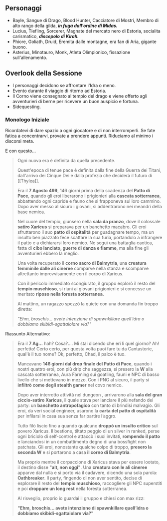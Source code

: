 ## Personaggi  
- Bayle, Sangue di Drago, Blood Hunter, Cacciatore di Mostri, Membro di alto rango della gilda, ***in fuga dall'ordine di Midas.***
- Lucius, Tiefling, Sorcerer, Magnate del mercato nero di Estoria, socialita carismatico, ***discepolo di Kirah.***
- Phiore, Goliath, Druid, Eremita dalle montagne, era fan di Aria, gigante buono.
- Asterius, Minotauro, Monk, Atleta Olimpionico, fissazione sull'allenamento.

## Overlook della Sessione
- I personaggi decidono se affrontare l'Idra o meno.
- Evento durante il viaggio di ritorno ad Estoria.
- Il Corno viene consegnato al tempio del drago e viene offerto agli avventurieri di berne per ricevere un buon auspicio e fortuna.
- Sidequesting.
  
### Monologo Iniziale
Ricordatevi di dare spazio a ogni giocatore e di non interromperli.
Se fate fatica a concentrarvi, provate a prendere appunti.
Riduciamo al minimo i discorsi meta.

E con questo...
> Ogni nuova era è definita da quella precedente.
> 
> Quest'epoca di tenue pace è definita dalla fine della Guerra dei Titani, dall'arrivo dei Cinque Dei e dalla profezia che deciderà il futuro di [[Thylea]].
> 
> Era il **7 Agosto 499**, 146 giorni prima della scadenza del **Patto di Pace**, quando gli eroi liberarono i prigionieri alla **cascata sotterranea**, abbattendo ogni capride e fauno che si frapponeva sul loro cammino. Dopo aver messo al sicuro i giovani, si addentrarono nei meandri della base nemica.
> 
> Nel cuore del tempio, giunsero nella **sala da pranzo**, dove il colossale **satiro Xaricus** si preparava per un banchetto macabro. Gli eroi sfruttarono il suo **patto di ospitalità** per guadagnare tempo, ma un insulto ben piazzato fece scattare la sua furia, portandolo a infrangere il patto e a dichiararsi loro nemico. Ne seguì una battaglia caotica, fatta di **cibo lanciato, guerre di danza e fiamme**, ma alla fine gli avventurieri ebbero la meglio.
> 
> Una volta recuperato il **corno sacro di Balmytria**, una **creatura femminile dalle ali cineree** comparve nella stanza e scomparve altrettanto improvvisamente con il corpo di Xaricus.
> 
> Con il pericolo immediato scongiurato, il gruppo esplorò il resto del **tempio muschioso**, si riunì ai giovani prigionieri e si concesse un meritato **riposo nella foresta sotterranea**.
> 
> Al mattino, un ragazzo spezzò la quiete con una domanda fin troppo diretta:
> 
> _"Ehm, broschis… avete intenzione di spawnkillare quell’idra o dobbiamo skibidi-sgattaiolare via?"_

Riassunto Alternativo:
> Era il **7 Ag...** hah? Cosa?....
> Mi stai dicendo che eri lì quel giorno? Ah! perfetto!
> Certo certo, per questa volta puoi fare tu da Cantastorie, qual'è il tuo nome?
> Ok, perfetto, Chad, il palco è tuo.
> 
> Mancavano **146 giorni dal drop finale del Patto di Pace**, quando i nostri quattro eroi, con più drip che saggezza, si presero la **W** alla cascata sotterranea, Aura Farming sui goatling, fauni e NPC di basso livello che si mettevano in mezzo. Con i PNG al sicuro, il party si **infiltrò come degli stealth gamer** nel covo nemico.
> 
> Dopo aver interrotto attività nel dungeon , arrivarono alla **sala del gran ciccio-satiro Xaricus**, il quale stava per lanciare il più nefando dei party: un **banchetto antropofagico** con tanto di brindisi malvagio. Gli eroi, da veri social engineer, usarono la **carta del patto di ospitalità** per infilarsi in casa sua senza far partire l’aggro.
> 
> Tutto filò liscio fino a quando qualcuno **droppò un insulto critico** sul povero Xaricus. Il bestione, tiltato peggio di un silver in ranked, perse ogni briciolo di self-control e attaccò i suoi invitati, **rompendo il patto** e lanciandosi in un combattimento degno di una bossfight non patchata. Gli eroi, nonostante qualche colpo di troppo, **presero la seconda W** e si portarono a casa **il corno di Balmytria**.
> 
> Ma proprio mentre il corpaccione di Xaricus stava per essere lootato, il destino disse **"alt, non oggi"**. Una **creatura con le ali cineree** apparve dal nulla e si portò via il cadavere, dicendo una sola parola: **Oathbreaker**. Il party, fingendo di non aver sentito, decise di esplorare il resto del **tempio muschioso**, raccogliere gli NPC superstiti e poi **droppare un long rest** nella foresta sotterranea.
> 
> Al risveglio, proprio io guardai il gruppo e chiesi con max rizz:
> 
> **"Ehm, broschis… avete intenzione di spawnkillare quell’idra o dobbiamo skibidi-sgattaiolare via?"**
